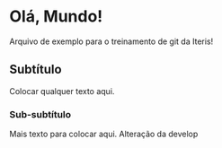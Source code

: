 # Olá, Mundo!

Arquivo de exemplo para o treinamento de git da Iteris!

## Subtítulo

Colocar qualquer texto aqui.

### Sub-subtítulo

Mais texto para colocar aqui.
Alteração da develop